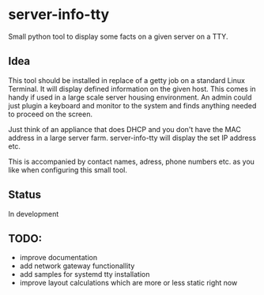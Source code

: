 # server-info-tty

Small python tool to display some facts on a given server on a TTY.


## Idea

This tool should be installed in replace of a getty job on a standard Linux
Terminal. It will display defined information on the given host. This comes
in handy if used in a large scale server housing environment. An admin could
just plugin a keyboard and monitor to the system and finds anything needed to
proceed on the screen.

Just think of an appliance that does DHCP and you don't have the MAC address in
a large server farm. server-info-tty will display the set IP address etc.

This is accompanied by contact names, adress, phone numbers etc. as you like
when configuring this small tool.


## Status
In development

## TODO:
* improve documentation
* add network gateway functionallity
* add samples for systemd tty installation
* improve layout calculations which are more or less static right now
  